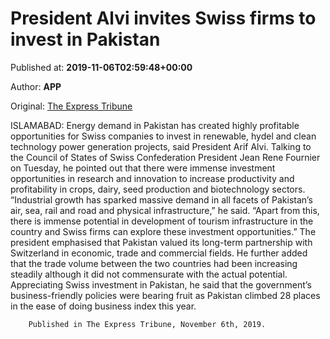 
# President Alvi invites Swiss firms to invest in Pakistan

Published at: **2019-11-06T02:59:48+00:00**

Author: **APP**

Original: [The Express Tribune](https://tribune.com.pk/story/2094261/2-president-alvi-invites-swiss-firms-invest-pakistan/?utm_source=dlvr.it&utm_medium=twitter)

ISLAMABAD: Energy demand in Pakistan has created highly profitable opportunities for Swiss companies to invest in renewable, hydel and clean technology power generation projects, said President Arif Alvi.
Talking to the Council of States of Swiss Confederation President Jean Rene Fournier on Tuesday, he pointed out that there were immense investment opportunities in research and innovation to increase productivity and profitability in crops, dairy, seed production and biotechnology sectors.
“Industrial growth has sparked massive demand in all facets of Pakistan’s air, sea, rail and road and physical infrastructure,” he said. “Apart from this, there is immense potential in development of tourism infrastructure in the country and Swiss firms can explore these investment opportunities.”
The president emphasised that Pakistan valued its long-term partnership with Switzerland in economic, trade and commercial fields.
He further added that the trade volume between the two countries had been increasing steadily although it did not commensurate with the actual potential.
Appreciating Swiss investment in Pakistan, he said that the government’s business-friendly policies were bearing fruit as Pakistan climbed 28 places in the ease of doing business index this year.

        Published in The Express Tribune, November 6th, 2019.
      
